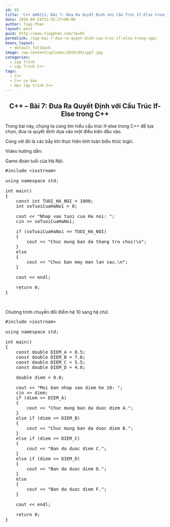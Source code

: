 ```yaml
---
id: 65
title: 'C++ &#8211; Bài 7: Đưa Ra Quyết Định với Cấu Trúc If-Else trong C++'
date: 2016-09-24T11:55:27+00:00
author: Tiep Phan
layout: post
guid: http://www.tiepphan.com/?p=65
permalink: /cpp-bai-7-dua-ra-quyet-dinh-cau-truc-if-else-trong-cpp/
beans_layout:
  - default_fallback
image: /wp-content/uploads/2016/09/cpp7.jpg
categories:
  - Lập Trình
  - Lập Trình C++
tags:
  - C++
  - C++ cơ bản
  - Học lập trình C++
---
```

<h2 style="text-align: center;">
  C++ &#8211; Bài 7: Đưa Ra Quyết Định với Cấu Trúc If-Else trong C++
</h2>

Trong bài này, chúng ta cùng tìm hiểu cấu trúc if-else trong C++ để lựa chọn, đưa ra quyết định dựa vào một điều kiện đầu vào.

Cùng với đó là các bẫy khi thực hiện tính toán biểu thức logic.

<!--more-->

Video hướng dẫn:
  

  
Game đoán tuổi của Hà Nội.

<pre class="theme:vs2012-black toolbar:1 lang:c++ decode:true">#include &lt;iostream&gt;

using namespace std;

int main()
{
	const int TUOI_HA_NOI = 1000;
	int soTuoiCuaHaNoi = 0;

	cout &lt;&lt; "Nhap vao tuoi cua Ha noi: ";
	cin &gt;&gt; soTuoiCuaHaNoi;

	if (soTuoiCuaHaNoi == TUOI_HA_NOI)
	{
		cout &lt;&lt; "Chuc mung ban da thang tro choi!\n";
	}
	else
	{
		cout &lt;&lt; "Chuc ban may man lan sau.\n";
	}
	
	cout &lt;&lt; endl;

	return 0;
}</pre>

&nbsp;

Chương trình chuyển đổi điểm hệ 10 sang hệ chữ.

<pre class="theme:vs2012-black toolbar:1 lang:c++ decode:true ">#include &lt;iostream&gt;

using namespace std;

int main()
{
	const double DIEM_A = 8.5;
	const double DIEM_B = 7.0;
	const double DIEM_C = 5.5;
	const double DIEM_D = 4.0;

	double diem = 0.0;

	cout &lt;&lt; "Moi ban nhap vao diem he 10: ";
	cin &gt;&gt; diem;
	if (diem &gt;= DIEM_A)
	{
		cout &lt;&lt; "Chuc mung ban da duoc diem A.";
	}
	else if (diem &gt;= DIEM_B)
	{
		cout &lt;&lt; "Chuc mung ban da duoc diem B.";
	}
	else if (diem &gt;= DIEM_C)
	{
		cout &lt;&lt; "Ban da duoc diem C.";
	}
	else if (diem &gt;= DIEM_D)
	{
		cout &lt;&lt; "Ban da duoc diem D.";
	}
	else
	{
		cout &lt;&lt; "Ban da duoc diem F.";
	}

	cout &lt;&lt; endl;

	return 0;
}</pre>

&nbsp;

&nbsp;